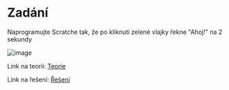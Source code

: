 # Zadání

Naprogramujte Scratche tak, že po kliknutí zelené vlajky řekne "Ahoj!" na 2 sekundy

![image](https://github.com/jaywor1/scratch/blob/main/prvn%C3%AD_program/images/ahoj.png)

Link na teorii: [Teorie](https://github.com/jaywor1/scratch/blob/main/prvn%C3%AD_program/teorie.md)

Link na řešení: [Řešení](https://github.com/jaywor1/scratch/blob/main/prvn%C3%AD_program/%C5%99e%C5%A1en%C3%AD.md)
